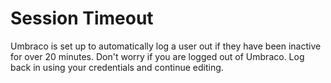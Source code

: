 # Session Timeout

Umbraco is set up to automatically log a user out if they have been inactive for over 20 minutes. Don't worry if you are logged out of Umbraco. Log back in using your credentials and continue editing.
